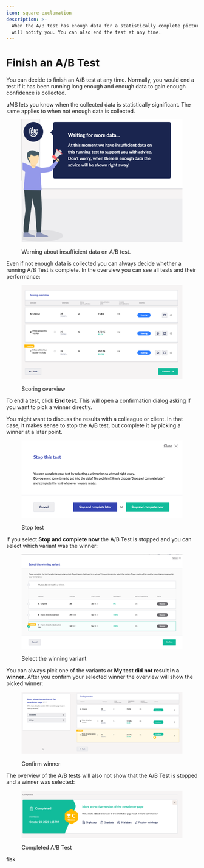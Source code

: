 ```yaml
---
icon: square-exclamation
description: >-
  When the A/B test has enough data for a statistically complete picture, uMS
  will notify you. You can also end the test at any time.
---
```


# Finish an A/B Test

You can decide to finish an A/B test at any time. Normally, you would end a test if it has been running long enough and enough data to gain enough confidence is collected.

uMS lets you know when the collected data is statistically significant. The same applies to when not enough data is collected.

<div align="left">

<figure><img src="../../.gitbook/assets/image (20).png" alt="Warning about insufficient data on A/B test."><figcaption><p>Warning about insufficient data on A/B test.</p></figcaption></figure>

</div>

Even if not enough data is collected you can always decide whether a running A/B Test is complete. In the overview you can see all tests and their performance:

<div align="left">

<figure><img src="../../.gitbook/assets/image (21).png" alt="Scoring overview"><figcaption><p>Scoring overview</p></figcaption></figure>

</div>

To end a test, click **End test**. This will open a confirmation dialog asking if you want to pick a winner directly.

You might want to discuss the results with a colleague or client. In that case, it makes sense to stop the A/B test, but complete it by picking a winner at a later point.

<div align="left">

<figure><img src="../../.gitbook/assets/image (22).png" alt="Stop test"><figcaption><p>Stop test</p></figcaption></figure>

</div>

If you select **Stop and complete now** the A/B Test is stopped and you can select which variant was the winner:

<div align="left">

<figure><img src="../../.gitbook/assets/image (23).png" alt="Select the winning variant"><figcaption><p>Select the winning variant</p></figcaption></figure>

</div>

You can always pick one of the variants or **My test did not result in a winner**. After you confirm your selected winner the overview will show the picked winner:

<div align="left">

<figure><img src="../../.gitbook/assets/image (24).png" alt="Confirm winner"><figcaption><p>Confirm winner</p></figcaption></figure>

</div>

The overview of the A/B tests will also not show that the A/B Test is stopped and a winner was selected:

<figure><img src="../../.gitbook/assets/image (25).png" alt="Completed A/B Test"><figcaption><p>Completed A/B Test</p></figcaption></figure>

fisk
